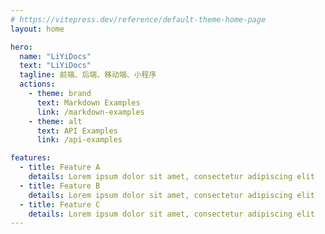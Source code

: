 ```yaml
---
# https://vitepress.dev/reference/default-theme-home-page
layout: home

hero:
  name: "LiYiDocs"
  text: "LiYiDocs"
  tagline: 前端、后端、移动端、小程序
  actions:
    - theme: brand
      text: Markdown Examples
      link: /markdown-examples
    - theme: alt
      text: API Examples
      link: /api-examples

features:
  - title: Feature A
    details: Lorem ipsum dolor sit amet, consectetur adipiscing elit
  - title: Feature B
    details: Lorem ipsum dolor sit amet, consectetur adipiscing elit
  - title: Feature C
    details: Lorem ipsum dolor sit amet, consectetur adipiscing elit
---
```


